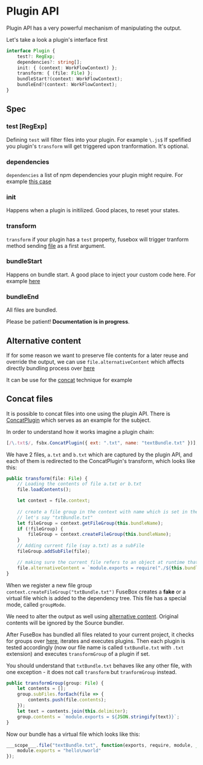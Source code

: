 # Plugin API

Plugin API has a very powerful mechanism of manipulating the output.



Let's take a look a plugin's interface first

```typescript
interface Plugin {
    test?: RegExp;
    dependencies?: string[];
    init: { (context: WorkFlowContext) };
    transform: { (file: File) };
    bundleStart?(context: WorkFlowContext);
    bundleEnd?(context: WorkFlowContext);
}
```
## Spec

### test [RegExp]

Defining `test` will filter files into your plugin. For example `\.js$`
If spefified you plugin's `transform` will get  triggered upon tranformation. It's optional.

### dependencies

`dependencies` a list of npm dependencies your plugin might require.  For example [this case](https://github.com/fuse-box/fuse-box/blob/master/src/plugins/CSSplugin.ts#L23)

### init

Happens when a plugin is initilized. Good places, to reset your states.

### transform

`transform` if your plugin has a `test` property, fusebox will trigger tranform method sending [file](https://github.com/fuse-box/fuse-box/blob/master/src/File.ts) as a first argument.

### bundleStart
Happens on bundle start. A good place to inject your custom code here. For example [here](https://github.com/fuse-box/fuse-box/blob/master/src/plugins/CSSplugin.ts#L50)

### bundleEnd
All files are bundled.

Please be patient! __Documentation is in progress__. 

## Alternative content

If for some reason we want to preserve file contents for a later reuse and override the output, we can use 
`file.alternativeContent` which affects directly bundling process over [here](https://github.com/fuse-box/fuse-box/blob/96b646a632f886f296a533ccf4c45f436cf443f3/src/BundleSource.ts#L133)

It can be use for the [concat](concat-file) technique for example

## Concat files

It is possible to concat files into one using the plugin API. There is [ConcatPlugin](https://github.com/fuse-box/fuse-box/blob/master/src/plugins/ConcatPlugin.ts#L51) which serves as an example for the subject. 

In order to understand how it works imagine a plugin chain:

```js
[/\.txt$/, fsbx.ConcatPlugin({ ext: ".txt", name: "textBundle.txt" })],
```

We have 2 files, `a.txt` and `b.txt` which are captured by the plugin API, and each of them is redirected to the ConcatPlugin's transform, which looks like this:

```js
public transform(file: File) {
    // Loading the contents of file a.txt or b.txt
    file.loadContents();

    let context = file.context;
    
    // create a file group in the context with name which is set in the plugin configuration
    // let's say "txtBundle.txt"
    let fileGroup = context.getFileGroup(this.bundleName);
    if (!fileGroup) {
        fileGroup = context.createFileGroup(this.bundleName);
    }
    // Adding current file (say a.txt) as a subFile 
    fileGroup.addSubFile(file);

    // making sure the current file refers to an object at runtime that calls our bundle
    file.alternativeContent = `module.exports = require("./${this.bundleName}")`;
}
 ```
 
When we register a new file group `context.createFileGroup("txtBundle.txt")` FuseBox creates a __fake__ or a virtual file which is added to the dependency tree. This file has a special mode, called `groupMode`.

We need to alter the output as well using [alternative content](#alternative-content). Original contents will be ignored by the Source bundler.

After FuseBox has bundled all files related to your current project, it checks for groups over [here](https://github.com/fuse-box/fuse-box/blob/master/src/ModuleCollection.ts#L260), iterates and executes plugins. Then each plugin is tested accordingly (now our file name is called `txtBundle.txt` with `.txt` extension) and executes `transformGroup` of a plugin if set.

You should understand that `txtBundle.txt` behaves like any other file, with one exception - it does not call `transform` but `tranformGroup` instead.


```js
public transformGroup(group: File) {
    let contents = [];
    group.subFiles.forEach(file => {
        contents.push(file.contents);
    });
    let text = contents.join(this.delimiter);
    group.contents = `module.exports = ${JSON.stringify(text)}`;
}
 ```
 
Now our bundle has a virtual file which looks like this:

```js
___scope___.file("textBundle.txt", function(exports, require, module, __filename, __dirname){ 
    module.exports = "hello\nworld"
});
```

